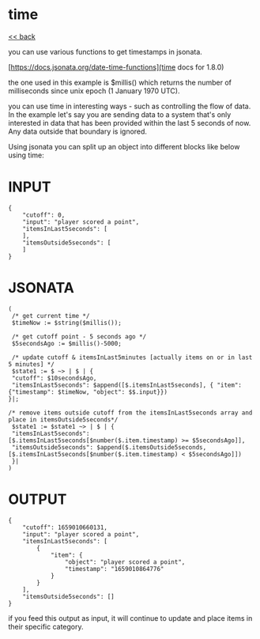 # time

[<< back](readme.md)

you can use various functions to get timestamps in jsonata.

[https://docs.jsonata.org/date-time-functions](time docs for 1.8.0)

the one used in this example is $millis() which returns the number of milliseconds since
unix epoch (1 January 1970 UTC).

you can use time in interesting ways - such as controlling the flow of data. In the example 
let's say you are sending data to a system that's only interested in data that has been provided
within the last 5 seconds of now. Any data outside that boundary is ignored.

Using jsonata you can split up an object into different blocks like below using time:

# INPUT
```
{
    "cutoff": 0,
    "input": "player scored a point",
    "itemsInLast5seconds": [
    ],
    "itemsOutside5seconds": [
    ]
}

```

# JSONATA
```
(
 /* get current time */
 $timeNow := $string($millis());
 
 /* get cutoff point - 5 seconds ago */
 $5secondsAgo := $millis()-5000;
 
 /* update cutoff & itemsInLast5minutes [actually items on or in last 5 minutes] */
 $state1 := $ ~> | $ | {
 "cutoff": $10secondsAgo,
 "itemsInLast5seconds": $append([$.itemsInLast5seconds], { "item": {"timestamp": $timeNow, "object": $$.input}})
}|;

/* remove items outside cutoff from the itemsInLast5seconds array and place in itemsOutside5seconds*/
 $state1 := $state1 ~> | $ | {
 "itemsInLast5seconds": [$.itemsInLast5seconds[$number($.item.timestamp) >= $5secondsAgo]],
 "itemsOutside5seconds": $append($.itemsOutside5seconds, [$.itemsInLast5seconds[$number($.item.timestamp) < $5secondsAgo]])
 }|
)
```

# OUTPUT
```
{
    "cutoff": 1659010660131,
    "input": "player scored a point",
    "itemsInLast5seconds": [
        {
            "item": {
                "object": "player scored a point",
                "timestamp": "1659010864776"
            }
        }
    ],
    "itemsOutside5seconds": []
}
```

if you feed this output as input, it will continue to update and place items in their specific category.